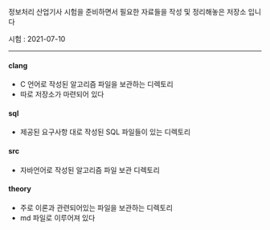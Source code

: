 정보처리 산업기사 시험을 준비하면서 필요한 자료들을 작성 및 정리해놓은 저장소 입니다

시험 : 2021-07-10

- - -

#### clang
- C 언어로 작성된 알고리즘 파일을 보관하는 디렉토리
- 따로 저장소가 마련되어 있다
  
#### sql
- 제공된 요구사항 대로 작성된 SQL 파일들이 있는 디렉토리

#### src
- 자바언어로 작성된 알고리즘 파일 보관 디렉토리

#### theory
- 주로 이론과 관련되어있는 파일을 보관하는 디렉토리
- md 파일로 이루어져 있다
